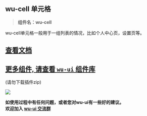 ## wu-cell 单元格

> **组件名：wu-cell**

wu-cell单元格一般用于一组列表的情况，比如个人中心页，设置页等。

## [查看文档](https://wu.geeks.ink/zh-CN/components/cell.html)

## [更多组件, 请查看 `wu-ui` 组件库](https://ext.dcloud.net.cn/plugin?name=wu--ui)
(请勿下载插件zip)

<a href="https://ext.dcloud.net.cn/plugin?name=wu--ui">
	<img src="https://wu.geeks.ink/intr.png">
</a>

**如使用过程中有任何问题，或者您对wu-ui有一些好的建议。<br>欢迎加入 [wu-ui 交流群](https://wu.geeks.ink/zh-CN/components/qqFeedBack.html)**









